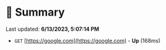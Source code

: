 # 📖 Summary
Last updated: **6/13/2023, 5:07:14 PM**

- `GET` [https://google.com](https://google.com) - **Up** (168ms)
